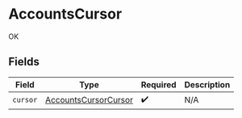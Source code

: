 # AccountsCursor

OK


## Fields

| Field                                                               | Type                                                                | Required                                                            | Description                                                         |
| ------------------------------------------------------------------- | ------------------------------------------------------------------- | ------------------------------------------------------------------- | ------------------------------------------------------------------- |
| `cursor`                                                            | [AccountsCursorCursor](../../models/shared/AccountsCursorCursor.md) | :heavy_check_mark:                                                  | N/A                                                                 |
